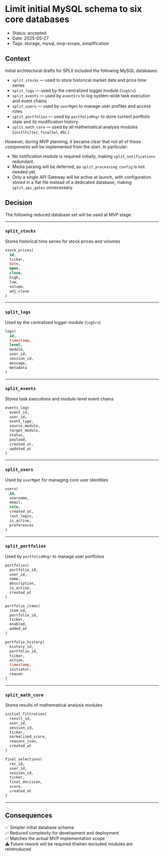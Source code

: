 # Limit initial MySQL schema to six core databases

- Status: accepted
- Date: 2025-05-27
- Tags: storage, mysql, mvp-scope, simplification

## Context

Initial architectural drafts for SPLit included the following MySQL databases:

- `split_stocks` — used to store historical market data and price time series
- `split_logs` — used by the centralized logger module (`logSrv`)
- `split_events` — used by `eventSrv` to log system-wide task execution and event chains
- `split_users` — used by `userMgmt` to manage user profiles and access roles
- `split_portfolios` — used by `portfolioMngr` to store current portfolio state and its modification history
- `split_math_core` — used by all mathematical analysis modules (`initlFilter`, `finalSel`, etc.)

However, during MVP planning, it became clear that not all of these components will be implemented from the start. In particular:
- No notification module is required initially, making `split_notifications` redundant.
- Media parsing will be deferred, so `split_processing_config` is not needed yet.
- Only a single API Gateway will be active at launch, with configuration stored in a flat file instead of a dedicated database, making `split_api_gates` unnecessary.

## Decision

The following reduced database set will be used at MVP stage:

---

### `split_stocks`

Stores historical time series for stock prices and volumes

```sql
stock_prices(
  id,
  ticker,
  date,
  open,
  close,
  high,
  low,
  volume,
  adj_close
)
```

---



### `split_logs`

Used by the centralized logger module (`logSrv`)

```sql
logs(
  id,
  timestamp,
  level,
  module,
  user_id,
  session_id,
  message,
  metadata
)
```

---

### `split_events`

Stores task executions and module-level event chains

```sql
events_log(
  event_id,
  user_id,
  event_type,
  source_module,
  target_module,
  status,
  payload,
  created_at,
  updated_at
)
```

---

### `split_users`

Used by `userMgmt` for managing core user identities

```sql
users(
  id,
  username,
  email,
  role,
  created_at,
  last_login,
  is_active,
  preferences
)
```

---

### `split_portfolios`

Used by `portfolioMngr` to manage user portfolios

```sql
portfolios(
  portfolio_id,
  user_id,
  name,
  description,
  is_active,
  created_at
)

portfolio_items(
  item_id,
  portfolio_id,
  ticker,
  enabled,
  added_at
)

portfolio_history(
  history_id,
  portfolio_id,
  ticker,
  action,
  timestamp,
  initiator,
  reason
)
```

---

### `split_math_core`

Stores results of mathematical analysis modules

```sql
initial_filtration(
  result_id,
  user_id,
  session_id,
  ticker,
  normalized_score,
  reasons_json,
  created_at
)

final_selections(
  rec_id,
  user_id,
  session_id,
  ticker,
  final_decision,
  score,
  created_at
)
```

---

## Consequences

✅ Simpler initial database schema  
✅ Reduced complexity for development and deployment  
✅ Matches the actual MVP implementation scope  
⚠️ Future rework will be required if/when excluded modules are reintroduced
